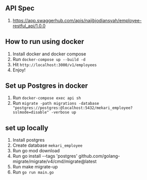 ## API Spec
1. https://app.swaggerhub.com/apis/najibjodiansyah/employee-restful_api/1.0.0

## How to run using docker
1. Install docker and docker compose
2. Run `docker-compose up --build -d`
3. Hit `http://localhost:3000/v1/employees`
4. Enjoy!

## Set up Postgres in docker
1. Run `docker-compose exec api sh`
2. Run `migrate -path migrations -database "postgres://postgres:@localhost:5432/mekari_employee?sslmode=disable" -verbose up`

## set up locally
1. Install postgres
2. Create database `mekari_employee`
3. Run go mod download
4. Run go install --tags 'postgres' github.com/golang-migrate/migrate/v4/cmd/migrate@latest
5. Run make migrate-up
6. Run `go run main.go`
